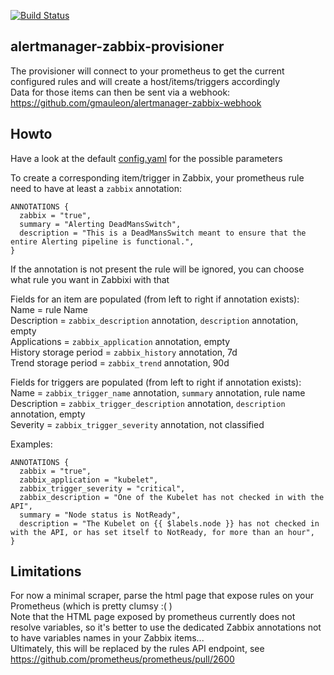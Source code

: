 [![Build Status](https://travis-ci.org/gmauleon/alertmanager-zabbix-provisioner.svg?branch=master)](https://travis-ci.org/gmauleon/alertmanager-zabbix-provisioner)

## alertmanager-zabbix-provisioner

The provisioner will connect to your prometheus to get the current configured rules and will create a host/items/triggers accordingly  
Data for those items can then be sent via a webhook: https://github.com/gmauleon/alertmanager-zabbix-webhook

## Howto

Have a look at the default [config.yaml](https://github.com/gmauleon/alertmanager-zabbix-provisioner/blob/master/config.yaml) for the possible parameters  

To create a corresponding item/trigger in Zabbix, your prometheus rule need to have at least a `zabbix` annotation:
```
ANNOTATIONS {
  zabbix = "true",
  summary = "Alerting DeadMansSwitch",
  description = "This is a DeadMansSwitch meant to ensure that the entire Alerting pipeline is functional.",
}
```
If the annotation is not present the rule will be ignored, you can choose what rule you want in Zabbixi with that  

Fields for an item are populated (from left to right if annotation exists):  
Name = rule Name  
Description = `zabbix_description` annotation, `description` annotation, empty  
Applications = `zabbix_application` annotation, empty  
History storage period = `zabbix_history` annotation, 7d  
Trend storage period = `zabbix_trend` annotation, 90d  

Fields for triggers are populated (from left to right if annotation exists):  
Name = `zabbix_trigger_name` annotation, `summary` annotation, rule name  
Description = `zabbix_trigger_description` annotation, `description` annotation, empty  
Severity = `zabbix_trigger_severity` annotation, not classified  

Examples:
```
ANNOTATIONS {
  zabbix = "true",
  zabbix_application = "kubelet",
  zabbix_trigger_severity = "critical",
  zabbix_description = "One of the Kubelet has not checked in with the API",
  summary = "Node status is NotReady",
  description = "The Kubelet on {{ $labels.node }} has not checked in with the API, or has set itself to NotReady, for more than an hour",
}
```

## Limitations
For now a minimal scraper, parse the html page that expose rules on your Prometheus (which is pretty clumsy :( )  
Note that the HTML page exposed by prometheus currently does not resolve variables, so it's better to use the dedicated Zabbix annotations not to have variables names in your Zabbix items...  
Ultimately, this will be replaced by the rules API endpoint, see https://github.com/prometheus/prometheus/pull/2600
